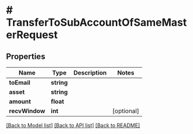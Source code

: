 # # TransferToSubAccountOfSameMasterRequest

## Properties

Name | Type | Description | Notes
------------ | ------------- | ------------- | -------------
**toEmail** | **string** |  |
**asset** | **string** |  |
**amount** | **float** |  |
**recvWindow** | **int** |  | [optional]

[[Back to Model list]](../../README.md#models) [[Back to API list]](../../README.md#endpoints) [[Back to README]](../../README.md)
